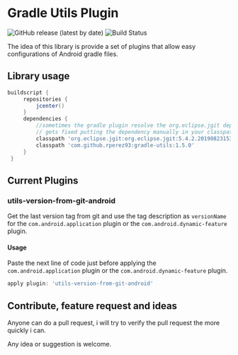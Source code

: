 # Gradle Utils Plugin 
![GitHub release (latest by date)](https://img.shields.io/github/v/release/rperez93/gradle-utils?color=blue&label=last%20release&logo=github&logoColor=white) ![Build Status](https://travis-ci.org/rperez93/gradle-utils.svg?branch=master)


The idea of this library is provide a set of plugins that allow easy configurations of Android gradle files.

## Library usage
```groovy
buildscript {
     repositories {
         jcenter()
     }
     dependencies {
         //sometimes the gradle plugin resolve the org.eclipse.jgit dependency "incomplete"
         // gets fixed putting the dependency manually in your classpath
         classpath 'org.eclipse.jgit:org.eclipse.jgit:5.4.2.201908231537-r'
         classpath 'com.github.rperez93:gradle-utils:1.5.0'
     }
 }
```

## Current Plugins

### utils-version-from-git-android

Get the last version tag from git and use the tag description as `versionName` for the `com.android.application` 
plugin or the `com.android.dynamic-feature` plugin.

#### Usage
Paste the next line of code just before applying the `com.android.application` plugin 
or the `com.android.dynamic-feature` plugin.
```groovy
apply plugin: 'utils-version-from-git-android'
```

## Contribute, feature request and ideas
Anyone can do a pull request, i will try to verify the pull request the more quickly i can. 

Any idea or suggestion is welcome.
